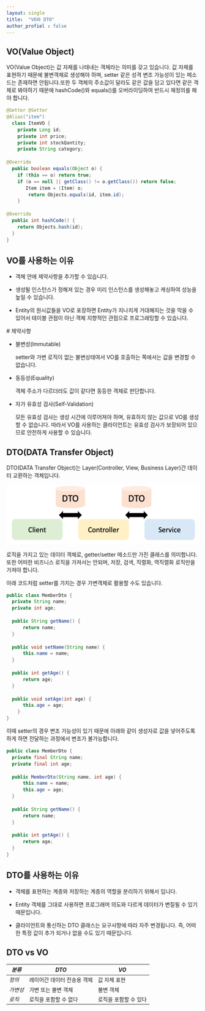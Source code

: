 ```yaml
---
layout: single
title:  "VO와 DTO"
author_profiel : false
---
```


## VO(Value Object)
  VO(Value Object)는 값 자체를 나태내는 객체라는 의미를 갖고 있습니다. 값 자체를 표현하기 때문에 불변객체로 생성해야 하며, setter 같은 성격 변조 가능성이 있는 메소드는 존재하면 안됩니다.또한 두 객체의 주소값이 달라도 같은 값을 담고 있다면 같은 객체로 봐야하기 때문에 hashCode()와 equals()를 오버라이딩하여 반드시 재정의를 해야 합니다.
  
```java
@Getter @Setter
@Alias("item")
  class ItemVO {
    private Long id;
    private int price;
    private int stockQantity;
    private String category;

@Override
  public boolean equals(Object o) {
    if (this == o) return true;
    if (o == null || getClass() != o.getClass()) return false;
       Item item = (Item) o;
        return Objects.equals(id, item.id);
    }

@Override
  public int hashCode() {
    return Objects.hash(id);
  }
}
```

## VO를 사용하는 이유
   * 객체 안에 제약사항을 추가할 수 있습니다.
   
   * 생성될 인스턴스가 정해져 있는 경우 미리 인스턴스를 생성해놓고 캐싱하여 성능을 높일 수 있습니다.

   * Entity의 원시값들을 VO로 포장하면 Entity가 지나치게 거대해지는 것을 막을 수 있어서 테이블 관점이 아닌 객체 지향적인 관점으로 프로그래밍할 수 있습니다.

  \# 제약사항

- 불변성(Immutable)

  setter와 가변 로직이 없는 불변상태여서 VO를 호출하는 쪽에서는 값을 변경할 수 없습니다.

- 동등성(Equality)

  객체 주소가 다르더라도 값이 같다면 동등한 객체로 판단합니다.

- 자가 유효성 검사(Self-Validation)

  모든 유효성 검사는 생성 시간에 이루어져야 하며, 유효하지 않는 값으로 VO를 생성할 수 없습니다. 따라서 VO를 사용하는 클라이언트는 유효성 검사가 보장되어 있으므로 안전하게 사용할 수 있습니다.
       

## DTO(DATA Transfer Object)
  DTO(DATA Transfer Object)는 Layer(Controller, View, Business Layer)간 데이터 교환하는 객체입니다.

  ![Alt text](../images/2023-06-03-first/dto_1.png)

  로직을 가지고 있는 데이터 객체로, getter/setter 메소드만 가진 클래스를 의미합니다. 또한 어떠한 비즈니스 로직을 가져서는 안되며, 저장, 검색, 직렬화, 역직렬화 로직만을 가져야 합니다.

  아래 코드처럼 setter를 가지는 경우 가변객체로 활용할 수도 있습니다.
```java
public class MemberDto {
  private String name;
  private int age;

  public String getName() {
      return name;
  }

  public void setName(String name) {
      this.name = name;
  }

  public int getAge() {
      return age;
  }

  public void setAge(int age) {
      this.age = age;
    }
} 
```
이때 setter의 경우 변조 가능성이 있기 때문에 아래와 같이 생성자로 값을 넣어주도록 하게 하면 전달하는 과정에서 변조가 불가능합니다.

```java
public class MemberDto {
  private final String name;
  private final int age;

  public MemberDto(String name, int age) {
      this.name = name;
      this.age = age;
  }

  public String getName() {
      return name;
  }

  public int getAge() {
      return age;
  }
}
```

## DTO를 사용하는 이유
  * 객체를 표현하는 계층와 저장하는 계층의 역할을 분리하기 위해서 입니다.

  * Entity 객체를 그대로 사용하면 프로그래머 의도와 다르게 데이터가 변질될 수 있기 때문입니다.

  * 클라이언트와 통신하는 DTO 클래스는 요구사항에 따라 자주 변경됩니다. 즉, 어떠한 특정 값이 추가 되거나 없을 수도 있기 때문입니다.

## DTO vs VO

|*분류*|*DTO*|*VO*|
|----|----|----|
|*정의*|레이어간 데이터 전송용 객체|값 자체 표현|
|*가변성*|가변 또는 불변 객체|불변 객체|
|*로직*|로직을 포함할 수 없다|로직을 포함할 수 있다|
